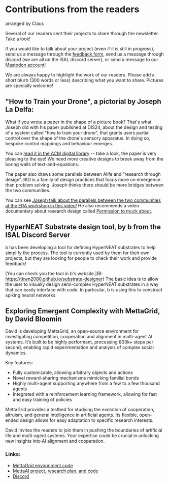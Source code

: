 # Contributions from the readers
arranged by Claus

Several of our readers sent their projects to share through the newsletter. Take a look!

If you would like to talk about your project (even if it is still in progress), send us a message through the [feedback form](https://forms.gle/QpQ68xhvSMt4wiv89), send us a message through discord (we are all on the ISAL discord server), or send a message to our [Mastodon account](https://fediscience.org/@alifenewsletter)! 

We are always happy to highlight the work of our readers. Please add a short blurb (300 words or less) describing what you want to share. Pictures are specially welcome!

## "How to Train your Drone", a pictorial by Joseph La Delfa:

What if you wrote a paper in the shape of a picture book? That's what Joseph did with his paper published at DIS24, about the design and testing of a system called "how to train your drone", that grants users partial control over the shape of the drone's sensory apparatus. In doing so, bespoke control mappings and behaviour emerges.

You can [read it in the ACM digital library](https://dl.acm.org/doi/10.1145/3643834.3660737) -- take a look, the paper is very pleasing to the eye! We need more creative designs to break away from the boring walls of text-and-equations.

The paper also draws some parallels between Alife and “research through design”. RtD is a family of design practices that focus more on emergence than problem solving. Joseph thinks there should be more bridges between the two communities. 

You can see [Joseph talk about the parallels between the two communities at the ERA workshop in this video!](https://youtu.be/OWNibNLjtdU) He also recommends a video documentary about research design called [Permission to muck about](https://vimeo.com/961000450).

## HyperNEAT Substrate design tool, by b from the ISAL Discord Server

b has been developing a tool for defining HyperNEAT substrates to help simplify the process. The tool is currently used by them for their own projects, but they are looking for people to check their work and provide feedback!

[You can check you the tool in b's website.](B: https://tkwn2080.github.io/substrate-designer) The basic idea is to allow the user to visually design semi-complex HyperNEAT substrates in a way that can easily interface with code. In particular, b is using this to construct spiking neural networks.

## Exploring Emergent Complexity with MettaGrid, by David Bloomin

David is developing MettaGrid, an open-source environment for investigating competition, cooperation and alignment in multi-agent AI systems. It’s built to be highly performant, processing 800k+ steps per second, enabling rapid experimentation and analysis of complex social dynamics.

Key features:
- Fully customizable, allowing arbitrary objects and actions
- Novel reward-sharing mechanisms mimicking familial bonds
- Highly multi-agent supporting anywhere from a few to a few thousand agents
- Integrated with a reinforcement learning framework, allowing for fast and easy training of policies

MettaGrid provides a testbed for studying the evolution of cooperation, altruism, and general intelligence in artificial agents. Its flexible, open-ended design allows for easy adaptation to specific research interests.

David invites the readers to join them in pushing the boundaries of artificial life and multi-agent systems. Your expertise could be crucial in unlocking new insights into AI alignment and cooperation.

### Links:
- [MettaGrid environment code](https://github.com/Metta-AI/mettagrid)
- [MettaAI project, research plan, and code](https://github.com/Metta-AI/metta)
- [Discord](https://discord.gg/XrGETJYSe7)

